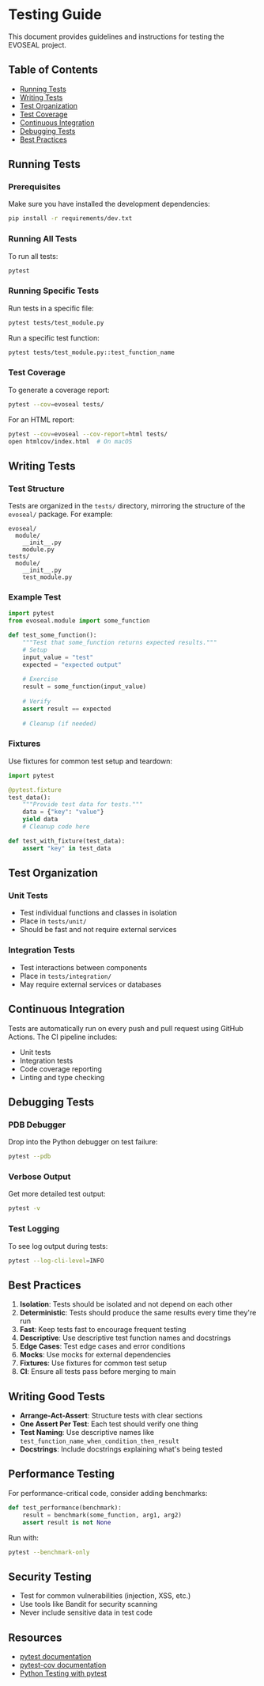 # Testing Guide

This document provides guidelines and instructions for testing the EVOSEAL project.

## Table of Contents

- [Running Tests](#running-tests)
- [Writing Tests](#writing-tests)
- [Test Organization](#test-organization)
- [Test Coverage](#test-coverage)
- [Continuous Integration](#continuous-integration)
- [Debugging Tests](#debugging-tests)
- [Best Practices](#best-practices)

## Running Tests

### Prerequisites

Make sure you have installed the development dependencies:

```bash
pip install -r requirements/dev.txt
```

### Running All Tests

To run all tests:

```bash
pytest
```

### Running Specific Tests

Run tests in a specific file:

```bash
pytest tests/test_module.py
```

Run a specific test function:

```bash
pytest tests/test_module.py::test_function_name
```

### Test Coverage

To generate a coverage report:

```bash
pytest --cov=evoseal tests/
```

For an HTML report:

```bash
pytest --cov=evoseal --cov-report=html tests/
open htmlcov/index.html  # On macOS
```

## Writing Tests

### Test Structure

Tests are organized in the `tests/` directory, mirroring the structure of the `evoseal/` package. For example:

```
evoseal/
  module/
    __init__.py
    module.py
tests/
  module/
    __init__.py
    test_module.py
```

### Example Test

```python
import pytest
from evoseal.module import some_function

def test_some_function():
    """Test that some_function returns expected results."""
    # Setup
    input_value = "test"
    expected = "expected output"
    
    # Exercise
    result = some_function(input_value)
    
    # Verify
    assert result == expected
    
    # Cleanup (if needed)
```

### Fixtures

Use fixtures for common test setup and teardown:

```python
import pytest

@pytest.fixture
test_data():
    """Provide test data for tests."""
    data = {"key": "value"}
    yield data
    # Cleanup code here

def test_with_fixture(test_data):
    assert "key" in test_data
```

## Test Organization

### Unit Tests

- Test individual functions and classes in isolation
- Place in `tests/unit/`
- Should be fast and not require external services

### Integration Tests

- Test interactions between components
- Place in `tests/integration/`
- May require external services or databases

## Continuous Integration

Tests are automatically run on every push and pull request using GitHub Actions. The CI pipeline includes:

- Unit tests
- Integration tests
- Code coverage reporting
- Linting and type checking

## Debugging Tests

### PDB Debugger

Drop into the Python debugger on test failure:

```bash
pytest --pdb
```

### Verbose Output

Get more detailed test output:

```bash
pytest -v
```

### Test Logging

To see log output during tests:

```bash
pytest --log-cli-level=INFO
```

## Best Practices

1. **Isolation**: Tests should be isolated and not depend on each other
2. **Deterministic**: Tests should produce the same results every time they're run
3. **Fast**: Keep tests fast to encourage frequent testing
4. **Descriptive**: Use descriptive test function names and docstrings
5. **Edge Cases**: Test edge cases and error conditions
6. **Mocks**: Use mocks for external dependencies
7. **Fixtures**: Use fixtures for common test setup
8. **CI**: Ensure all tests pass before merging to main

## Writing Good Tests

- **Arrange-Act-Assert**: Structure tests with clear sections
- **One Assert Per Test**: Each test should verify one thing
- **Test Naming**: Use descriptive names like `test_function_name_when_condition_then_result`
- **Docstrings**: Include docstrings explaining what's being tested

## Performance Testing

For performance-critical code, consider adding benchmarks:

```python
def test_performance(benchmark):
    result = benchmark(some_function, arg1, arg2)
    assert result is not None
```

Run with:

```bash
pytest --benchmark-only
```

## Security Testing

- Test for common vulnerabilities (injection, XSS, etc.)
- Use tools like Bandit for security scanning
- Never include sensitive data in test code

## Resources

- [pytest documentation](https://docs.pytest.org/)
- [pytest-cov documentation](https://pytest-cov.readthedocs.io/)
- [Python Testing with pytest](https://pythontest.com/pytest-book/)

